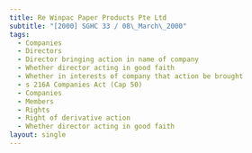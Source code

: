 ```yaml
---
title: Re Winpac Paper Products Pte Ltd
subtitle: "[2000] SGHC 33 / 08\_March\_2000"
tags:
  - Companies
  - Directors
  - Director bringing action in name of company
  - Whether director acting in good faith
  - Whether in interests of company that action be brought
  - s 216A Companies Act (Cap 50)
  - Companies
  - Members
  - Rights
  - Right of derivative action
  - Whether director acting in good faith
layout: single
---
```


